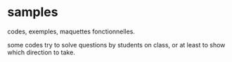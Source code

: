 samples
=======

codes, exemples, maquettes fonctionnelles.

some codes try to solve questions by students on class, or at least to show which direction to take.

